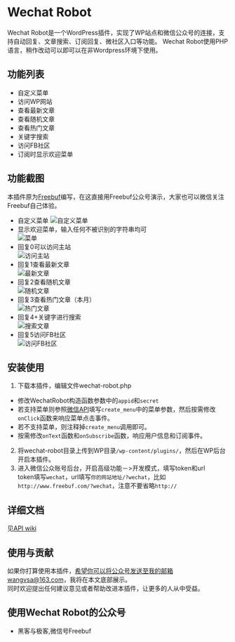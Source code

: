 Wechat Robot
============
Wechat Robot是一个WordPress插件，实现了WP站点和微信公众号的连接，支持自动回复、文章搜索、订阅回复、微社区入口等功能。
Wechat Robot使用PHP语言，稍作改动可以即可以在非Wordpress环境下使用。



## 功能列表
- 自定义菜单
- 访问WP网站
- 查看最新文章
- 查看随机文章
- 查看热门文章
- 关键字搜索
- 访问FB社区
- 订阅时显示欢迎菜单



## 功能截图
本插件原为[Freebuf](http://www.freebuf.com)编写，在这直接用Freebuf公众号演示，大家也可以微信关注Freebuf自己体验。

- 自定义菜单
![自定义菜单](https://raw2.github.com/wangvsa/wechat-robot/master/screenshot/custom_menu.png)
- 显示欢迎菜单，输入任何不被识别的字符串均可<br>
![菜单](https://raw2.github.com/wangvsa/wechat-robot/master/screenshot/menu.png)
- 回复0可以访问主站<br>
![访问主站](https://raw2.github.com/wangvsa/wechat-robot/master/screenshot/visit_wp.png)
- 回复1查看最新文章<br>
![最新文章](https://raw2.github.com/wangvsa/wechat-robot/master/screenshot/recent.png)
- 回复2查看随机文章<br>
![随机文章](https://raw2.github.com/wangvsa/wechat-robot/master/screenshot/random.png)
- 回复3查看热门文章（本月）<br>
![热门文章](https://raw2.github.com/wangvsa/wechat-robot/master/screenshot/hotest.png)
- 回复4+关键字进行搜索<br>
![搜索文章](https://raw2.github.com/wangvsa/wechat-robot/master/screenshot/search.png)
- 回复5访问FB社区<br>
![访问FB社区](https://raw2.github.com/wangvsa/wechat-robot/master/screenshot/weshequ.png)



## 安装使用
1. 下载本插件，编辑文件wechat-robot.php<br>
  * 修改WechatRobot构造函数参数中的`appid`和`secret`
  * 若支持菜单则参照[微信API](http://mp.weixin.qq.com/wiki/index.php?title=%E8%87%AA%E5%AE%9A%E4%B9%89%E8%8F%9C%E5%8D%95%E5%88%9B%E5%BB%BA%E6%8E%A5%E5%8F%A3)填写`create_menu`中的菜单参数，然后按需修改`onClick`函数来响应菜单点击事件。
  * 若不支持菜单，则注释掉`create_menu`调用即可。
  * 按需修改`onText`函数和`onSubscribe`函数，响应用户信息和订阅事件。
2. 将wechat-robot目录上传到WP目录`/wp-content/plugins/`，然后在WP后台开启本插件。
3. 进入微信公众账号后台，开启高级功能－>开发模式，填写token和url<br>
token填写`wechat`，url填写`你的网站地址/?wechat`，比如`http://www.freebuf.com/?wechat`，注意不要省略`http://`

## 详细文档
见[API wiki](https://github.com/wangvsa/wechat-robot/wiki/API文档)


## 使用与贡献
如果你打算使用本插件，希望你可以将公众号发送至我的邮箱wangvsa@163.com，我将在本文底部展示。<br>
同时欢迎提出任何建议意见或者帮助改进本插件，让更多的人从中受益。


## 使用Wechat Robot的公众号
- 黑客与极客,微信号Freebuf
